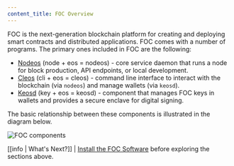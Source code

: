 ```yaml
---
content_title: FOC Overview
---
```


FOC is the next-generation blockchain platform for creating and deploying smart contracts and distributed applications. FOC comes with a number of programs. The primary ones included in FOC are the following:

* [Nodeos](01_nodeos/index.md) (node + eos = nodeos)  - core service daemon that runs a node for block production, API endpoints, or local development.
* [Cleos](02_cleos/index.md) (cli + eos = cleos) - command line interface to interact with the blockchain (via `nodeos`) and manage wallets (via `keosd`).
* [Keosd](03_keosd/index.md) (key + eos = keosd) - component that manages FOC keys in wallets and provides a secure enclave for digital signing.

The basic relationship between these components is illustrated in the diagram below.

![FOC components](eosio_components.png)

[[info | What's Next?]]
| [Install the FOC Software](00_install/index.md) before exploring the sections above.

